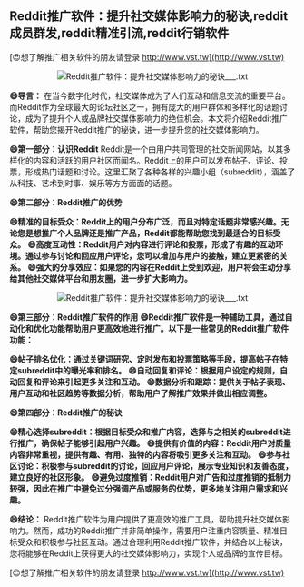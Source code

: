## **Reddit推广软件：提升社交媒体影响力的秘诀,reddit成员群发,reddit精准引流,reddit行销软件**

[😍想了解推广相关软件的朋友请登录 http://www.vst.tw](http://www.vst.tw)

 <center><img src="https://vst.tw/MP4/tuiguang/png/6.png" alt="Reddit推广软件：提升社交媒体影响力的秘诀___.txt"></center>

**😄导言：**
在当今数字化时代，社交媒体成为了人们互动和信息交流的重要平台。而Reddit作为全球最大的论坛社区之一，拥有庞大的用户群体和多样化的话题讨论，成为了提升个人或品牌社交媒体影响力的绝佳机会。本文将介绍Reddit推广软件，帮助您揭开Reddit推广的秘诀，进一步提升您的社交媒体影响力。

**😄第一部分：认识Reddit**
Reddit是一个由用户共同管理的社交新闻网站，以其多样化的内容和活跃的用户社区而闻名。Reddit上的用户可以发布帖子、评论、投票，形成热门话题和讨论。这里汇聚了各种各样的兴趣小组（subreddit），涵盖了从科技、艺术到时事、娱乐等方方面面的话题。

**😄第二部分：Reddit推广的优势**

**😄精准的目标受众：Reddit上的用户分布广泛，而且对特定话题非常感兴趣。无论您是想推广个人品牌还是推广产品，Reddit都能帮助您找到最适合的目标受众。**
**😄高度互动性：Reddit用户对内容进行评论和投票，形成了有趣的互动环境。通过参与讨论和回应用户评论，您可以增加与用户的接触，建立更紧密的关系。**
**😄强大的分享效应：如果您的内容在Reddit上受到欢迎，用户将会主动分享给其他社交媒体平台和朋友圈，进一步扩大影响力。**

 <center><img src="https://vst.tw/MP4/tuiguang/png/4.png" alt="Reddit推广软件：提升社交媒体影响力的秘诀___.txt"></center>

**😄第三部分：Reddit推广软件的作用**
**😄Reddit推广软件是一种辅助工具，通过自动化和优化功能帮助用户更高效地进行推广。以下是一些常见的Reddit推广软件功能：**

**😄帖子排名优化：通过关键词研究、定时发布和投票策略等手段，提高帖子在特定subreddit中的曝光率和排名。**
**😄自动回复和评论：根据用户设定的规则，自动回复和评论来引起更多关注和互动。**
**😄数据分析和跟踪：提供关于帖子表现、用户互动和社区趋势等数据分析，帮助用户了解推广效果并做出相应调整。**

**😄第四部分：Reddit推广的秘诀**

**😄精心选择subreddit：根据目标受众和推广内容，选择与之相关的subreddit进行推广，确保帖子能够引起用户兴趣。**
**😄提供有价值的内容：Reddit用户对质量内容非常重视，提供有趣、有用、独特的内容将吸引更多关注和互动。**
**😄参与社区讨论：积极参与subreddit的讨论，回应用户评论，展示专业知识和友善态度，建立良好的社区形象。**
**😄避免过度推销：Reddit用户对广告和过度推销的抵制力较强，因此在推广中避免过分强调产品或服务的优势，更多地关注用户需求和兴趣。**

**😄结论：**
Reddit推广软件为用户提供了更高效的推广工具，帮助提升社交媒体影响力。然而，成功的Reddit推广并非简单操作，需要用户注重内容质量、精准目标受众和积极参与社区互动。通过合理利用Reddit推广软件，并结合以上秘诀，您将能够在Reddit上获得更大的社交媒体影响力，实现个人或品牌的宣传目标。

[😍想了解推广相关软件的朋友请登录 http://www.vst.tw](http://www.vst.tw)



